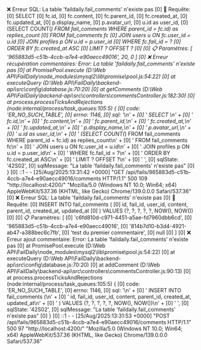  ❌ Erreur SQL: La table 'faildaily.fail_comments' n'existe pas
[0] 📝 Requête:
[0]         SELECT
[0]           fc.id,
[0]           fc.content,
[0]           fc.parent_id,
[0]           fc.created_at,
[0]           fc.updated_at,
[0]           p.display_name,
[0]           p.avatar_url,
[0]           u.id as user_id,
[0]           (SELECT COUNT(*) FROM fail_comments WHERE parent_id = fc.id) as replies_count
[0]         FROM fail_comments fc
[0]         JOIN users u ON fc.user_id = u.id
[0]         JOIN profiles p ON u.id = p.user_id
[0]         WHERE fc.fail_id = ?
[0]         ORDER BY fc.created_at ASC
[0]         LIMIT ? OFFSET ?
[0]
[0] 📋 Paramètres: [ '965883d5-c51b-4ccb-a7e4-e90aecc49016', 20, 0 ]
[0] ❌ Erreur récupération commentaires: Error: La table 'faildaily.fail_comments' n'existe pas
[0]     at PromisePool.execute (D:\Web API\FailDaily\node_modules\mysql2\lib\promise\pool.js:54:22)
[0]     at executeQuery (D:\Web API\FailDaily\backend-api\src\config\database.js:70:20)
[0]     at getComments (D:\Web API\FailDaily\backend-api\src\controllers\commentsController.js:182:30)
[0]     at process.processTicksAndRejections (node:internal/process/task_queues:105:5) {
[0]   code: 'ER_NO_SUCH_TABLE',
[0]   errno: 1146,
[0]   sql: '\n' +
[0]     '        SELECT \n' +
[0]     '          fc.id,\n' +
[0]     '          fc.content,\n' +
[0]     '          fc.parent_id,\n' +
[0]     '          fc.created_at,\n' +
[0]     '          fc.updated_at,\n' +
[0]     '          p.display_name,\n' +
[0]     '          p.avatar_url,\n' +
[0]     '          u.id as user_id,\n' +
[0]     '          (SELECT COUNT(*) FROM fail_comments WHERE parent_id = fc.id) as replies_count\n' +
[0]     '        FROM fail_comments fc\n' +
[0]     '        JOIN users u ON fc.user_id = u.id\n' +
[0]     '        JOIN profiles p ON u.id = p.user_id\n' +
[0]     '        WHERE fc.fail_id = ?\n' +
[0]     '        ORDER BY fc.created_at ASC\n' +
[0]     '        LIMIT ? OFFSET ?\n' +
[0]     '      ',
[0]   sqlState: '42S02',
[0]   sqlMessage: "La table 'faildaily.fail_comments' n'existe pas"
[0] }
[0] ::1 - - [25/Aug/2025:13:31:42 +0000] "GET /api/fails/965883d5-c51b-4ccb-a7e4-e90aecc49016/comments HTTP/1.1" 500 109 "http://localhost:4200/" "Mozilla/5.0 (Windows NT 10.0; Win64; x64) AppleWebKit/537.36 (KHTML, like Gecko) Chrome/139.0.0.0 Safari/537.36"
[0] ❌ Erreur SQL: La table 'faildaily.fail_comments' n'existe pas
[0] 📝 Requête:
[0]         INSERT INTO fail_comments (
[0]           id, fail_id, user_id, content, parent_id, created_at, updated_at
[0]         ) VALUES (?, ?, ?, ?, ?, NOW(), NOW())
[0]
[0] 📋 Paramètres: [
[0]   'c6fd810d-c971-4451-a5ae-fd7960dbb6cd',
[0]   '965883d5-c51b-4ccb-a7e4-e90aecc49016',
[0]   '814b7d10-b3d4-4921-ab47-a388bec6c7fb',
[0]   'test du premier commentaire',
[0]   null
[0] ]
[0] ❌ Erreur ajout commentaire: Error: La table 'faildaily.fail_comments' n'existe pas
[0]     at PromisePool.execute (D:\Web API\FailDaily\node_modules\mysql2\lib\promise\pool.js:54:22)
[0]     at executeQuery (D:\Web API\FailDaily\backend-api\src\config\database.js:70:20)
[0]     at addComment (D:\Web API\FailDaily\backend-api\src\controllers\commentsController.js:90:13)
[0]     at process.processTicksAndRejections (node:internal/process/task_queues:105:5) {
[0]   code: 'ER_NO_SUCH_TABLE',
[0]   errno: 1146,
[0]   sql: '\n' +
[0]     '        INSERT INTO fail_comments (\n' +
[0]     '          id, fail_id, user_id, content, parent_id, created_at, updated_at\n' +
[0]     '        ) VALUES (?, ?, ?, ?, ?, NOW(), NOW())\n' +
[0]     '      ',
[0]   sqlState: '42S02',
[0]   sqlMessage: "La table 'faildaily.fail_comments' n'existe pas"
[0] }
[0] ::1 - - [25/Aug/2025:13:31:53 +0000] "POST /api/fails/965883d5-c51b-4ccb-a7e4-e90aecc49016/comments HTTP/1.1" 500 97 "http://localhost:4200/" "Mozilla/5.0 (Windows NT 10.0; Win64; x64) AppleWebKit/537.36 (KHTML, like Gecko) Chrome/139.0.0.0 Safari/537.36"